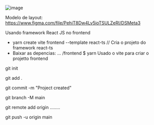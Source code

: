 ![image](https://user-images.githubusercontent.com/78451935/188758971-71b3b609-ab08-4c7f-912d-ab41f95b3a46.png)

Modelo de layout: https://www.figma.com/file/PehiT8Dw4Lv5ioTSULZeRI/DSMeta3

Usando framework React JS no frontend
- yarn create vite frontend --template react-ts // Cria o projeto do framework react-ts
- Baixar as depencias:
  ... /frontend
	    $ yarn
Usado o vite para criar o projetto frontend

git init

git add .

git commit -m "Project created"

git branch -M main

git remote add origin ........

git push -u origin main
